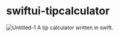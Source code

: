 # swiftui-tipcalculator

![Untitled-1](https://user-images.githubusercontent.com/21066937/152442455-0ac2bead-e8ed-4751-b0b3-c7739de4fc67.jpg)
A tip calculator written in swift. 
